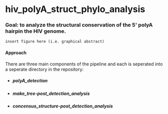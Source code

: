 # hiv_polyA_struct_phylo_analysis

### Goal: to analyze the structural conservation of the 5' polyA hairpin the HIV genome.

`insert figure here (i.e. graphical abstract)`

#### Approach
There are three main components of the pipeline and each is seperated into a seperate directory in the repository:

- ##### polyA_detection
- ##### make_tree-post_detection_analysis
- ##### concensus_structure-post_detection_analysis

